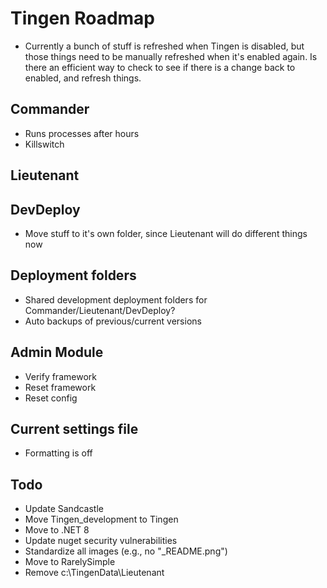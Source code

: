 <!--
  u240805_work-in-progress
-->

# Tingen Roadmap

- Currently a bunch of stuff is refreshed when Tingen is disabled, but those things need to be manually refreshed when it's enabled again. Is there an efficient way to check to see if there is a change back to enabled, and refresh things.

## Commander

- Runs processes after hours
- Killswitch

## Lieutenant

## DevDeploy

- Move stuff to it's own folder, since Lieutenant will do different things now

## Deployment folders

- Shared development deployment folders for Commander/Lieutenant/DevDeploy?
- Auto backups of previous/current versions

## Admin Module

- Verify framework
- Reset framework
- Reset config

## Current settings file

- Formatting is off

## Todo

- Update Sandcastle
- Move Tingen_development to Tingen
- Move to .NET 8
- Update nuget security vulnerabilities
- Standardize all images (e.g., no "_README.png")
- Move to RarelySimple
- Remove c:\TingenData\Lieutenant